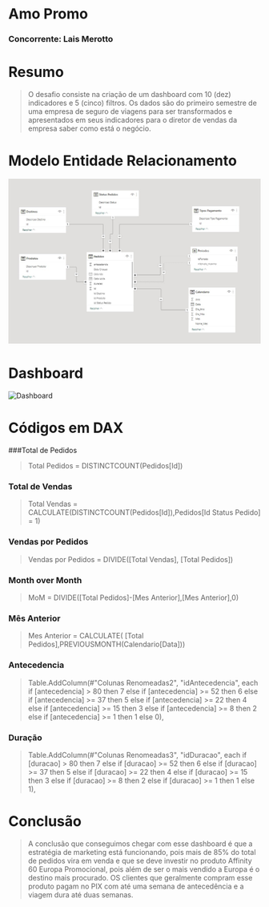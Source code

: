 # Amo Promo
### Concorrente: Lais Merotto

# Resumo
> O desafio consiste na criação de um dashboard com 10 (dez) indicadores e 5 (cinco) filtros. Os dados são do primeiro semestre de uma empresa de seguro de viagens para ser transformados e apresentados em seus indicadores para o diretor de vendas da empresa saber como está o negócio. 



# Modelo Entidade Relacionamento
![Modelagem](./images/image_01.png)



# Dashboard
![Dashboard](./images/image_02png)


# Códigos em DAX

###Total de Pedidos
> Total Pedidos = DISTINCTCOUNT(Pedidos[Id])

### Total de Vendas
> Total Vendas = CALCULATE(DISTINCTCOUNT(Pedidos[Id]),Pedidos[Id Status Pedido] = 1)

### Vendas por Pedidos
> Vendas por Pedidos = DIVIDE([Total Vendas], [Total Pedidos])

### Month over Month
> MoM = DIVIDE([Total Pedidos]-[Mes Anterior],[Mes Anterior],0)   

### Mês Anterior
> Mes Anterior = CALCULATE( [Total Pedidos],PREVIOUSMONTH(Calendario[Data]))  


### Antecedencia
>Table.AddColumn(#"Colunas Renomeadas2", "idAntecedencia", each if [antecedencia] > 80 then 7 else if [antecedencia] >= 52 then 6 else if [antecedencia] >= 37 then 5 else if [antecedencia] >= 22 then 4 else if [antecedencia] >= 15 then 3 else if [antecedencia] >= 8 then 2 else if [antecedencia] >= 1 then 1 else 0),


### Duração
>Table.AddColumn(#"Colunas Renomeadas3", "idDuracao", each if [duracao] > 80 then 7 else if [duracao] >= 52 then 6 else if [duracao] >= 37 then 5 else if [duracao] >= 22 then 4 else if [duracao] >= 15 then 3 else if [duracao] >= 8 then 2 else if [duracao] >= 1 then 1 else 1),



# Conclusão
>A conclusão que conseguimos chegar com esse dashboard é que a estratégia de marketing está funcionando, pois mais de 85% do total de pedidos vira em venda e que se deve investir no produto Affinity 60 Europa Promocional, pois além de ser o mais vendido a Europa é o destino mais procurado. OS clientes que geralmente compram esse produto pagam no PIX com até uma semana de antecedência e a viagem dura até duas semanas.


